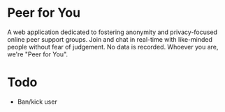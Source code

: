 # Peer for You

A web application dedicated to fostering anonymity and privacy-focused online peer support groups. Join and chat in real-time with like-minded people without fear of judgement. No data is recorded. Whoever you are, we're "Peer for You".

# Todo

- Ban/kick user
